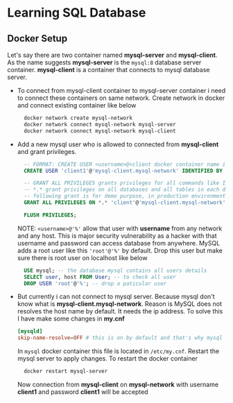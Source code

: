 # Learning SQL Database

## Docker Setup

Let's say there are two container named **mysql-server** and **mysql-client**. As the name suggests **mysql-server** is the `mysql:8` database server container. **mysql-client** is a container that connects to mysql database server. 

- To connect from mysql-client container to mysql-server container i need to connect these containers on same network.
  Create network in docker and connect existing container like below
  ```sh
    docker network create mysql-network
    docker network connect mysql-network mysql-server
    docker network connect mysql-network mysql-client
  ```
- Add a new mysql user who is allowed to connected from **mysql-client** and grant privileges.
  ```sql
    -- FORMAT: CREATE USER <username>@<client docker container name i.e. host name >.<docker network on which server and client connected> IDENTIFIED BY <password>;
    CREATE USER 'client1'@'mysql-client.mysql-network' IDENTIFIED BY 'client1'; -- password is optional but recommended

    -- GRANT ALL PRIVILEGES grants privileges for all commands like INSERT UPDATE DELETE ALTER etc.
    -- *.* grant privileges on all databases and all tables in each database
    -- following grant is for demo purpose, in production environment cauciously grant permission to each users
    GRANT ALL PRIVILEGES ON *.* 'client'@'mysql-client.mysql-network' WITH GRANT OPTION;

    FLUSH PRIVILEGES;
  ```
  NOTE: `<username>@'%'` allow that user with **username** from any network and any host. This is major security vulnerability as a hacker with that username and password can access database from anywhere. MySQL adds a root user like this `'root'@'%'` by default. Drop this user but make sure there is root user on localhost like below
  ```sql
    USE mysql; -- the database mysql contains all users details
    SELECT user, host FROM User; -- to check all user 
    DROP USER 'root'@'%'; -- drop a paticular user
  ``` 

- But currently i can not connect to mysql server. Because mysql don't know what is **mysql-client.mysql-network**. Reason is MySQL does not resolves the host name by default. It needs the ip address. To solve this I have make some changes in **my.cnf**
  ```cnf
  [mysqld]
  skip-name-resolve=OFF # this is on by default and that's why mysql accepts ip only
  ```
  In `mysql` docker container this file is located in `/etc/my.cnf`.  Restart the mysql server to apply changes. To restart the docker container
  ```sh
    docker restart mysql-server
  ```
  Now connection from **mysql-client** on **mysql-network** with username **client1** and password **client1** will be accepted



